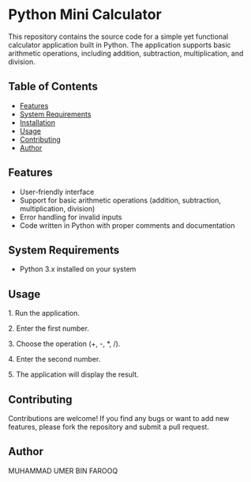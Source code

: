<h1>Python Mini Calculator</h1>

<p>This repository contains the source code for a simple yet functional calculator application built in Python. The application supports basic arithmetic operations, including addition, subtraction, multiplication, and division.</p>

<h2>Table of Contents</h2>

<ul>
<li><a href="#features">Features</a></li>
<li><a href="#system-requirements">System Requirements</a></li>
<li><a href="#installation">Installation</a></li>
<li><a href="#usage">Usage</a></li>
<li><a href="#contributing">Contributing</a></li>
<li><a href="#author">Author</a></li>
</ul>

<h2 id="features">Features</h2>

<ul>
<li>User-friendly interface</li>
<li>Support for basic arithmetic operations (addition, subtraction, multiplication, division)</li>
<li>Error handling for invalid inputs</li>
<li>Code written in Python with proper comments and documentation</li>
</ul>

<h2 id="system-requirements">System Requirements</h2>

<ul>
<li>Python 3.x installed on your system</li>
</ul>

<h2 id="usage">Usage</h2>

<p>1. Run the application.</p>
<p>2. Enter the first number.</p>
<p>3. Choose the operation (+, -, *, /).</p>
<p>4. Enter the second number.</p>
<p>5. The application will display the result.</p>

<h2 id="contributing">Contributing</h2>

<p>Contributions are welcome! If you find any bugs or want to add new features, please fork the repository and submit a pull request.</p>

<h2 id="author">Author</h2>

<p>MUHAMMAD UMER BIN FAROOQ</p>
